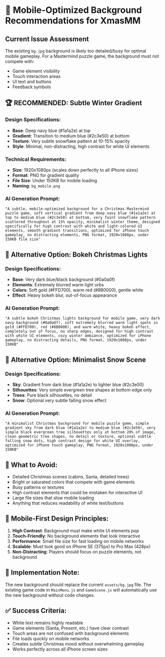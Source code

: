 # 🎨 Mobile-Optimized Background Recommendations for XmasMM

## Current Issue Assessment
The existing `bg.jpg` background is likely too detailed/busy for optimal mobile gameplay. For a Mastermind puzzle game, the background must not compete with:
- Game element visibility
- Touch interaction areas  
- UI text and buttons
- Feedback symbols

## 🏆 RECOMMENDED: Subtle Winter Gradient

### Design Specifications:
- **Base**: Deep navy blue (#1a1a2e) at top
- **Gradient**: Transition to medium blue (#2c3e50) at bottom
- **Texture**: Very subtle snowflake pattern at 10-15% opacity
- **Style**: Minimal, non-distracting, high contrast for white UI elements

### Technical Requirements:
- **Size**: 1920x1080px (scales down perfectly to all iPhone sizes)
- **Format**: PNG for gradient quality
- **File Size**: Under 150KB for mobile loading
- **Naming**: `bg_mobile.png`

### AI Generation Prompt:
```
"A subtle, mobile-optimized background for a Christmas Mastermind puzzle game, soft vertical gradient from deep navy blue (#1a1a2e) at top to medium blue (#2c3e50) at bottom, very faint snowflake pattern scattered throughout at 15% opacity, minimalist winter theme, designed specifically for high contrast with white and light-colored UI elements, smooth gradient transitions, optimized for iPhone touch gameplay, no distracting elements, PNG format, 1920x1080px, under 150KB file size"
```

## 🥈 Alternative Option: Bokeh Christmas Lights

### Design Specifications:
- **Base**: Very dark blue/black background (#0a0a0f)
- **Elements**: Extremely blurred warm light orbs
- **Colors**: Soft gold (#FFD700), warm red (#8B0000), gentle white
- **Effect**: Heavy bokeh blur, out-of-focus appearance

### AI Generation Prompt:
```
"A subtle bokeh Christmas lights background for mobile game, very dark navy background (#0a0a0f), soft extremely blurred warm light spots in gold (#FFD700), red (#8B0000), and warm white, heavy bokeh effect, completely out of focus, no sharp edges, designed for high contrast with white UI elements, cozy winter ambiance, optimized for iPhone gameplay, no distracting details, PNG format, 1920x1080px, under 150KB"
```

## 🥉 Alternative Option: Minimalist Snow Scene

### Design Specifications:
- **Sky**: Gradient from dark blue (#1a1a2e) to lighter blue (#2c3e50)
- **Silhouettes**: Very simple evergreen tree shapes at bottom edge only
- **Trees**: Pure black silhouettes, no detail
- **Snow**: Optional very subtle falling snow effect

### AI Generation Prompt:
```
"A minimalist Christmas background for mobile puzzle game, simple gradient sky from dark blue (#1a1a2e) to medium blue (#2c3e50), very simple black evergreen tree silhouettes only at bottom 20% of image, clean geometric tree shapes, no detail or texture, optional subtle falling snow dots, high contrast design for white UI overlay, optimized for iPhone touch gameplay, PNG format, 1920x1080px, under 150KB"
```

## 🚫 What to Avoid:
- Detailed Christmas scenes (cabins, Santa, detailed trees)
- Bright or saturated colors that compete with game elements
- Busy patterns or textures
- High contrast elements that could be mistaken for interactive UI
- Large file sizes that slow mobile loading
- Anything that reduces readability of white text/buttons

## 📱 Mobile-First Design Principles:
1. **High Contrast**: Background must make white UI elements pop
2. **Touch-Friendly**: No background elements that look interactive
3. **Performance**: Small file size for fast loading on mobile networks
4. **Scalable**: Must look good on iPhone SE (375px) to Pro Max (428px)
5. **Non-Distracting**: Players should focus on puzzle elements, not background

## 🎯 Implementation Note:
The new background should replace the current `assets/bg.jpg` file. The existing game code in `MainMenu.js` and `GameScene.js` will automatically use the new background without code changes.

## ✅ Success Criteria:
- White text remains highly readable
- Game elements (Santa, Present, etc.) have clear contrast
- Touch areas are not confused with background elements  
- File loads quickly on mobile networks
- Creates subtle Christmas mood without overwhelming gameplay
- Works perfectly across all iPhone screen sizes
